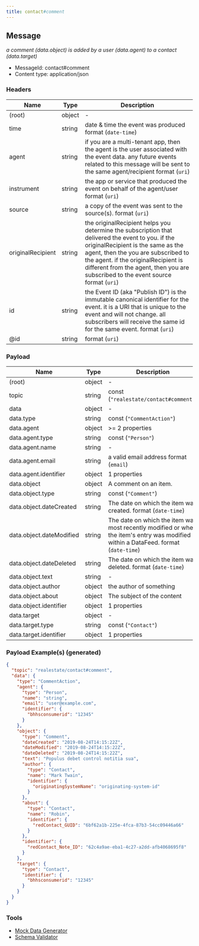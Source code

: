 ```yaml
---
title: contact#comment
---
```

## Message

*a comment (data.object) is added by a user (data.agent) to a contact (data.target)*

* MessageId: contact#comment
* Content type: application/json

### Headers

| Name | Type | Description |
|---|---|---|
| (root) | object | - |
| time | string | date & time the event was produced format (`date-time`) |
| agent | string | if you are a multi-tenant app, then the agent is the user associated with the event data. any future events related to this message will be sent to the same agent/recipient format (`uri`) |
| instrument | string | the app or service that produced the event on behalf of the agent/user format (`uri`) |
| source | string | a copy of the event was sent to the source(s). format (`uri`) |
| originalRecipient | string | the originalRecipient helps you determine the subscription that delivered the event to you. if the originalRecipient is the same as the agent, then the you are subscribed to the agent. if the originalRecipient is different from the agent, then you are subscribed to the event source format (`uri`) |
| id | string | the Event ID (aka "Publish ID") is the immutable canonical identifier for the event. it is a URI that is unique to the event and will not change. all subscribers will receive the same id for the same event. format (`uri`) |
| @id | string |  format (`uri`) |

### Payload

| Name | Type | Description |
|---|---|---|
| (root) | object | - |
| topic | string | const (`"realestate/contact#comment"`)  |
| data | object | - |
| data.type | string | const (`"CommentAction"`)  |
| data.agent | object |  >= 2 properties |
| data.agent.type | string | const (`"Person"`)  |
| data.agent.name | string | - |
| data.agent.email | string | a valid email address format (`email`) |
| data.agent.identifier | object |  1 properties |
| data.object | object | A comment on an item. |
| data.object.type | string | const (`"Comment"`)  |
| data.object.dateCreated | string | The date on which the item was created. format (`date-time`) |
| data.object.dateModified | string | The date on which the item was most recently modified or when the item's entry was modified within a DataFeed. format (`date-time`) |
| data.object.dateDeleted | string | The date on which the item was deleted. format (`date-time`) |
| data.object.text | string | - |
| data.object.author | object | the author of something |
| data.object.about | object | The subject of the content |
| data.object.identifier | object |  1 properties |
| data.target | object | - |
| data.target.type | string | const (`"Contact"`)  |
| data.target.identifier | object |  1 properties |

### Payload Example(s) (generated)

```json
{
  "topic": "realestate/contact#comment",
  "data": {
    "type": "CommentAction",
    "agent": {
      "type": "Person",
      "name": "string",
      "email": "user@example.com",
      "identifier": {
        "bhhsconsumerid": "12345"
      }
    },
    "object": {
      "type": "Comment",
      "dateCreated": "2019-08-24T14:15:22Z",
      "dateModified": "2019-08-24T14:15:22Z",
      "dateDeleted": "2019-08-24T14:15:22Z",
      "text": "Populus debet control notitia sua",
      "author": {
        "type": "Contact",
        "name": "Mark Twain",
        "identifier": {
          "originatingSystemName": "originating-system-id"
        }
      },
      "about": {
        "type": "Contact",
        "name": "Robin",
        "identifier": {
          "redContact_GUID": "6bf62a1b-225e-4fca-87b3-54cc09446a66"
        }
      },
      "identifier": {
        "redContact_Note_ID": "62c4a9ae-eba1-4c27-a2dd-afb4068695f8"
      }
    },
    "target": {
      "type": "Contact",
      "identifier": {
        "bhhsconsumerid": "12345"
      }
    }
  }
}
```


### Tools

* [Mock Data Generator](/tools/mock-data-generator)
* [Schema Validator](/tools/validate)


